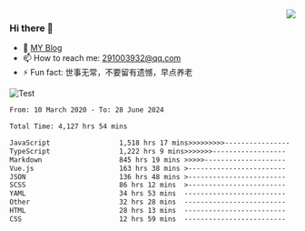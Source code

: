 <img align='right' src='https://github-readme-stats.vercel.app/api?username=niaogege&show_icons=true&theme=radical'/>

### Hi there 👋

- 🌱 [MY Blog](https://bythewayer.com/)
- 📫 How to reach me: 291003932@qq.com
- ⚡ Fun fact:  世事无常，不要留有遗憾，早点养老

![Test](https://github-readme-stats.vercel.app/api/top-langs/?username=niaogege&layout=compact)

<!--START_SECTION:waka-->

```txt
From: 10 March 2020 - To: 28 June 2024

Total Time: 4,127 hrs 54 mins

JavaScript                 1,518 hrs 17 mins>>>>>>>>>----------------   36.78 %
TypeScript                 1,222 hrs 9 mins>>>>>>>------------------   29.61 %
Markdown                   845 hrs 19 mins >>>>>--------------------   20.48 %
Vue.js                     163 hrs 38 mins >------------------------   03.96 %
JSON                       136 hrs 48 mins >------------------------   03.31 %
SCSS                       86 hrs 12 mins  >------------------------   02.09 %
YAML                       34 hrs 53 mins  -------------------------   00.85 %
Other                      32 hrs 28 mins  -------------------------   00.79 %
HTML                       28 hrs 13 mins  -------------------------   00.68 %
CSS                        12 hrs 59 mins  -------------------------   00.31 %
```

<!--END_SECTION:waka-->
